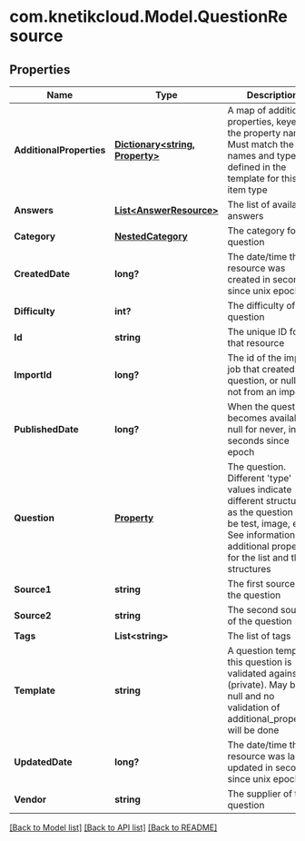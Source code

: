 # com.knetikcloud.Model.QuestionResource
## Properties

Name | Type | Description | Notes
------------ | ------------- | ------------- | -------------
**AdditionalProperties** | [**Dictionary&lt;string, Property&gt;**](Property.md) | A map of additional properties, keyed on the property name.  Must match the names and types defined in the template for this item type | [optional] 
**Answers** | [**List&lt;AnswerResource&gt;**](AnswerResource.md) | The list of available answers | [optional] 
**Category** | [**NestedCategory**](NestedCategory.md) | The category for the question | 
**CreatedDate** | **long?** | The date/time this resource was created in seconds since unix epoch | [optional] 
**Difficulty** | **int?** | The difficulty of the question | 
**Id** | **string** | The unique ID for that resource | [optional] 
**ImportId** | **long?** | The id of the import job that created the question, or null if not from an import | [optional] 
**PublishedDate** | **long?** | When the question becomes available, null for never, in seconds since epoch | [optional] 
**Question** | [**Property**](Property.md) | The question. Different &#39;type&#39; values indicate different structures as the question may be test, image, etc. See information on additional properties for the list and their structures | 
**Source1** | **string** | The first source of the question | [optional] 
**Source2** | **string** | The second source of the question | [optional] 
**Tags** | **List&lt;string&gt;** | The list of tags | [optional] 
**Template** | **string** | A question template this question is validated against (private). May be null and no validation of additional_properties will be done | [optional] 
**UpdatedDate** | **long?** | The date/time this resource was last updated in seconds since unix epoch | [optional] 
**Vendor** | **string** | The supplier of the question | [optional] 

[[Back to Model list]](../README.md#documentation-for-models) [[Back to API list]](../README.md#documentation-for-api-endpoints) [[Back to README]](../README.md)

